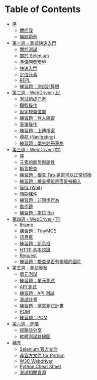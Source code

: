 # Table of Contents

- [序](README.md)
  - [關於我](https://docs.google.com/presentation/d/1ADinTuSL-FzdJCXh1wtYPzYPkB0oz7Ar2gUSbsNC79Y/edit?usp=sharing)
  - [職缺範例](career_example.md)
- [第一週 - 測試快速入門]()
  - [關於測試](https://docs.google.com/presentation/d/1egb5fterPeKqgL3vDc-EFQFZrBk_2A8DkmkR5rUvQ7U/edit?usp=sharing)
  - [關於 Selenium](https://docs.google.com/presentation/d/1iwx2zT80WqPcM0Ocp85b16RTmh9rEVPK9ibY3lI7lO0/edit?usp=sharing)
  - [準備開發環境](install.md)
  - [快速入門](getting_started.md)
  - [定位元素](locating_elements.md)
  - [REPL](repl.md)
  - [練習題：測試計算機](practices/week1.md)
- [第二週 - WebDriver (上)]()
  - [測試組成元素](https://docs.google.com/presentation/d/1AIACdZOigiMX4VmOcXEG_TIfAE6j80CUElF8ZiVHRk0/edit?usp=sharing)
  - [鍵盤操作](keyboard.md)
  - [設定視窗位置](set_window_position.md)
  - [練習題：登入練習](practices/week2-1.md)
  - [表單操作](form.md)
  - [練習題：上傳檔案](practices/week2-2.md)
  - [導航 (Navigating)](navigating.md)
  - [練習題：學生註冊表格](practices/week2-3.md)
- [第三週 - WebDriver (中)]()
  - [序](https://docs.google.com/presentation/d/1wB5iSF2NihFT6ZVbMm1XQtburXA75vSArYtKuvOygRg/edit?usp=sharing)
  - [元素的狀態與屬性](web_element.md)
  - [斷言檢查](assert.md)
  - [練習題：檢查 Tab 是否可以正常切換](practices/week3-1.md)
  - [練習題：檢查欄位是否能被輸入](practices/week3-2.md)
  - [等待 (Wait)](waits.md)
  - [預期條件](expected_conditions.md)
  - [練習題：非同步行為](practices/week3-3.md)
  - [動作鏈](action_chains.md)
  - [練習題：拖拉 Bar](practices/week3-4.md)
- [第四週 - WebDriver (下)]()
  - [Iframe](iframe.md)
  - [練習題：TinyMCE](practices/week4-1.md)
  - [訊息框](alert_prompt_confirm.md)
  - [練習題：訊息框](practices/week4-2.md)
  - [HTTP 基本認證](basic_http_authentication.md)
  - [Request](request.md)
  - [練習題：檢查是否有損壞的圖片](practices/week4-3.md)
- [第五週 - 測試專案]()
  - [單元測試](unittest.md)
  - [練習題：單元測試](practices/week5-1.md)
  - [API 測試](api_testing.md)
  - [練習題：API 測試](practices/week5-2.md)
  - [測試計畫](test_plan.md)
  - [練習題：撰寫測試計畫](practices/week5-3.md)
  - [POM](pom.md)
  - [練習題：POM](practices/week5-4.md)
- [第六週 - 進階]()
  - [經驗談分享]()
  - [軟體測試路線圖]()
- [補充]()
  - [Selenium 官方文件](https://www.selenium.dev/documentation/en/)
  - [非官方文件 for Python](https://selenium-python.readthedocs.io/)
  - [W3C Webdriver](https://www.w3.org/TR/webdriver1/)
  - [Python Cheat Sheet](cheat_sheet.md)
  - [測試相關資源](resource.md)

<!--
- [第六週]()
  - [常見錯誤處理](error.md)
  - [組織測試專案](organization.md)
  - [測試環境的種類]()
  - [進階選取元素](locating_elements_advanced.md)
  - [日期選擇器](date_picker.md)
  - [WebDriver API](webdriver-api.md)
  - [檔案下載](download.md)
  - [報表](report.md)
  - [通知]()
  - [常見應用情境]()
  - [雲端瀏覽器測試]()
  - [經驗談](experience-talks.md)
  - [軟體測試的路線圖](road-map.md)
  - [手動測試末日？](is-manual-testing-dying.md)
 -->
